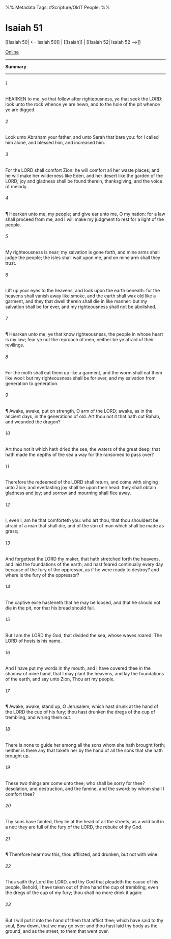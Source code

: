 

%% Metadata
Tags: #Scripture/OldT
People: 
%%
# Isaiah 51
[[Isaiah 50| <-- Isaiah 50]] | [[Isaiah]] | [[Isaiah 52| Isaiah 52 -->]]

[Online](https://churchofjesuschrist.org/study/scriptures/ot/isa/51?lang=eng)

---
__Summary__



---

###### 1
HEARKEN to me, ye that follow after righteousness, ye that seek the LORD: look unto the rock whence ye are hewn, and to the hole of the pit whence ye are digged.
###### 2
Look unto Abraham your father, and unto Sarah that bare you: for I called him alone, and blessed him, and increased him.
###### 3
For the LORD shall comfort Zion: he will comfort all her waste places; and he will make her wilderness like Eden, and her desert like the garden of the LORD; joy and gladness shall be found therein, thanksgiving, and the voice of melody.
###### 4
¶ Hearken unto me, my people; and give ear unto me, O my nation: for a law shall proceed from me, and I will make my judgment to rest for a light of the people.
###### 5
My righteousness is near; my salvation is gone forth, and mine arms shall judge the people; the isles shall wait upon me, and on mine arm shall they trust.
###### 6
Lift up your eyes to the heavens, and look upon the earth beneath: for the heavens shall vanish away like smoke, and the earth shall wax old like a garment, and they that dwell therein shall die in like manner: but my salvation shall be for ever, and my righteousness shall not be abolished.
###### 7
¶ Hearken unto me, ye that know righteousness, the people in whose heart is my law; fear ye not the reproach of men, neither be ye afraid of their revilings.
###### 8
For the moth shall eat them up like a garment, and the worm shall eat them like wool: but my righteousness shall be for ever, and my salvation from generation to generation.
###### 9
¶ Awake, awake, put on strength, O arm of the LORD; awake, as in the ancient days, in the generations of old.  Art thou not it that hath cut Rahab, and wounded the dragon?
###### 10
Art thou not it which hath dried the sea, the waters of the great deep; that hath made the depths of the sea a way for the ransomed to pass over?
###### 11
Therefore the redeemed of the LORD shall return, and come with singing unto Zion; and everlasting joy shall be upon their head: they shall obtain gladness and joy; and sorrow and mourning shall flee away.
###### 12
I, even I, am he that comforteth you: who art thou, that thou shouldest be afraid of a man that shall die, and of the son of man which shall be made as grass;
###### 13
And forgettest the LORD thy maker, that hath stretched forth the heavens, and laid the foundations of the earth; and hast feared continually every day because of the fury of the oppressor, as if he were ready to destroy?  and where is the fury of the oppressor?
###### 14
The captive exile hasteneth that he may be loosed, and that he should not die in the pit, nor that his bread should fail.
###### 15
But I am the LORD thy God, that divided the sea, whose waves roared: The LORD of hosts is his name.
###### 16
And I have put my words in thy mouth, and I have covered thee in the shadow of mine hand, that I may plant the heavens, and lay the foundations of the earth, and say unto Zion, Thou art my people.
###### 17
¶ Awake, awake, stand up, O Jerusalem, which hast drunk at the hand of the LORD the cup of his fury; thou hast drunken the dregs of the cup of trembling, and wrung them out.
###### 18
There is none to guide her among all the sons whom she hath brought forth; neither is there any that taketh her by the hand of all the sons that she hath brought up.
###### 19
These two things are come unto thee; who shall be sorry for thee?  desolation, and destruction, and the famine, and the sword: by whom shall I comfort thee?
###### 20
Thy sons have fainted, they lie at the head of all the streets, as a wild bull in a net: they are full of the fury of the LORD, the rebuke of thy God.
###### 21
¶ Therefore hear now this, thou afflicted, and drunken, but not with wine:
###### 22
Thus saith thy Lord the LORD, and thy God that pleadeth the cause of his people, Behold, I have taken out of thine hand the cup of trembling, even the dregs of the cup of my fury; thou shalt no more drink it again:
###### 23
But I will put it into the hand of them that afflict thee; which have said to thy soul, Bow down, that we may go over: and thou hast laid thy body as the ground, and as the street, to them that went over.



